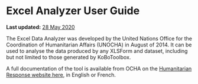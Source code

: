 # Excel Analyzer User Guide
**Last updated:** <a href="https://github.com/kobotoolbox/docs/blob/af5515f7d0665fab0a76642aaae7901b2a1aeecf/source/excel_analyzer_guide.md" class="reference">28 May 2020</a>

The Excel Data Analyzer was developed by the United Nations Office for the Coordination of Humanitarian Affairs (UNOCHA) in August of 2014. It can be used to analyse the data produced by any XLSForm and dataset, including but not limited to those generated by KoBoToolbox.

A full documentation of the tool is available from OCHA on the [Humanitarian Response website here](https://www.humanitarianresponse.info/en/applications/kobotoolbox/document/kobotoolbox-excel-data-analyser-v123), in English or French.
